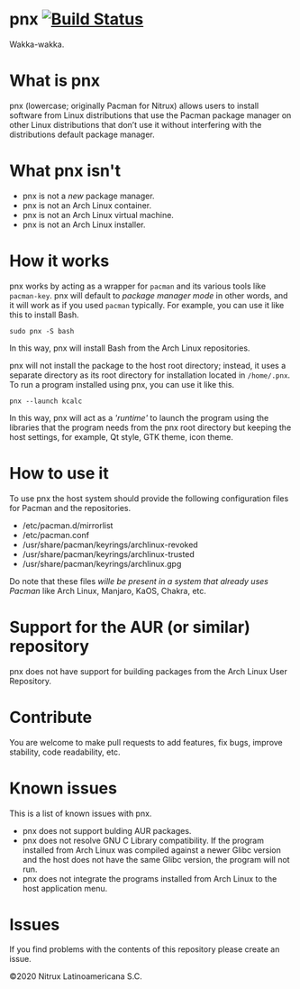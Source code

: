 # pnx [![Build Status](https://travis-ci.org/Nitrux/pnx.svg?branch=master)](https://travis-ci.org/Nitrux/pnx)

Wakka-wakka.

What is pnx
========
pnx (lowercase; originally Pacman for Nitrux) allows users to install software from Linux distributions that use the Pacman package manager on other Linux distributions that don’t use it without interfering with the distributions default package manager.

What pnx isn't
========

   - pnx is not a _new_ package manager.
   - pnx is not an Arch Linux container.
   - pnx is not an Arch Linux virtual machine.
   - pnx is not an Arch Linux installer.

How it works
========
pnx works by acting as a wrapper for `pacman` and its various tools like `pacman-key`. pnx will default to _package manager mode_ in other words, and it will work as if you used `pacman` typically. For example, you can use it like this to install Bash.

`sudo pnx -S bash`

In this way, pnx will install Bash from the Arch Linux repositories.

pnx will not install the package to the host root directory; instead, it uses a separate directory as its root directory for installation located in `/home/.pnx`. To run a program installed using pnx, you can use it like this.

`pnx --launch kcalc`

In this way, pnx will act as a _'runtime'_ to launch the program using the libraries that the program needs from the pnx root directory but keeping the host settings, for example, Qt style, GTK theme, icon theme.

How to use it
========
To use pnx the host system should provide the following configuration files for Pacman and the repositories.

   - /etc/pacman.d/mirrorlist
   - /etc/pacman.conf
   - /usr/share/pacman/keyrings/archlinux-revoked
   - /usr/share/pacman/keyrings/archlinux-trusted
   - /usr/share/pacman/keyrings/archlinux.gpg

Do note that these files _wille be present in a system that already uses Pacman_ like Arch Linux, Manjaro, KaOS, Chakra, etc. 

Support for the AUR (or similar) repository
========
pnx does not have support for building packages from the Arch Linux User Repository.

Contribute
========
You are welcome to make pull requests to add features, fix bugs, improve stability, code readability, etc.

Known issues
=======
This is a list of known issues with pnx.

   - pnx does not support bulding AUR packages.
   - pnx does not resolve GNU C Library compatibility. If the program installed from Arch Linux was compiled against a newer Glibc version and the host does not have the same Glibc version, the program will not run.
   - pnx does not integrate the programs installed from Arch Linux to the host application menu.

# Issues
If you find problems with the contents of this repository please create an issue.

©2020 Nitrux Latinoamericana S.C.
